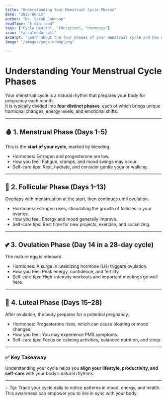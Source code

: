 ```yaml
---
title: "Understanding Your Menstrual Cycle Phases"
date: "2023-06-15"
author: "Dr. Sarah Johnson"
readTime: "5 min read"
tags: ["Cycle Health", "Education", "Hormones"]
icon: "fa-calendar-alt"
excerpt: "Learn about the four phases of your menstrual cycle and how each affects your energy, mood, and productivity."
image: "/images/yoga-cramp.png"

---
```


# Understanding Your Menstrual Cycle Phases

Your menstrual cycle is a natural rhythm that prepares your body for pregnancy each month.  
It is typically divided into **four distinct phases**, each of which brings unique hormonal changes, energy levels, and emotional shifts.

---

## 🩸 1. Menstrual Phase (Days 1–5)

This is the **start of your cycle**, marked by bleeding.  
- Hormones: Estrogen and progesterone are low.  
- How you feel: Fatigue, cramps, and mood swings may occur.  
- Self-care tips: Rest, hydrate, and consider gentle yoga or walking.  

---

## 🌱 2. Follicular Phase (Days 1–13)

Overlaps with menstruation at the start, then continues until ovulation.  
- Hormones: Estrogen rises, stimulating the growth of follicles in your ovaries.  
- How you feel: Energy and mood generally improve.  
- Self-care tips: Best time for new projects, exercise, and socializing.  

---

## 💕 3. Ovulation Phase (Day 14 in a 28-day cycle)

The mature egg is released.  
- Hormones: A surge in luteinizing hormone (LH) triggers ovulation.  
- How you feel: Peak energy, confidence, and fertility.  
- Self-care tips: High-intensity workouts and important meetings go well here.  

---

## 🌙 4. Luteal Phase (Days 15–28)

After ovulation, the body prepares for a potential pregnancy.  
- Hormones: Progesterone rises, which can cause bloating or mood changes.  
- How you feel: You may experience PMS symptoms.  
- Self-care tips: Focus on calming activities, balanced nutrition, and sleep.  

---

### ✅ Key Takeaway

Understanding your cycle helps you **align your lifestyle, productivity, and self-care** with your body’s natural rhythms.

---

💡 *Tip:* Track your cycle daily to notice patterns in mood, energy, and health. This awareness can empower you to live in sync with your body.
